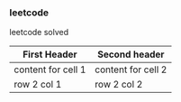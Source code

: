 ### leetcode
leetcode solved

First Header | Second header
-------------|--------------
content for cell 1 | content for cell 2
row 2 col 1 | row 2 col 2
